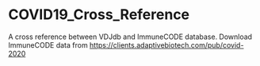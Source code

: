 # COVID19_Cross_Reference
A cross reference between VDJdb and ImmuneCODE database.
Download ImmuneCODE data from https://clients.adaptivebiotech.com/pub/covid-2020
